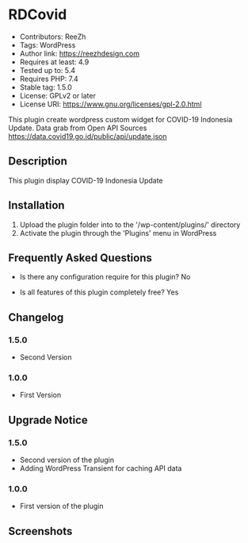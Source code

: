 # RDCovid

- Contributors: ReeZh
- Tags:  WordPress
- Author link: https://reezhdesign.com
- Requires at least: 4.9
- Tested up to: 5.4
- Requires PHP: 7.4
- Stable tag: 1.5.0
- License: GPLv2 or later
- License URI: https://www.gnu.org/licenses/gpl-2.0.html

This plugin create wordpress custom widget for COVID-19 Indonesia Update. Data grab from Open API Sources https://data.covid19.go.id/public/api/update.json

## Description

This plugin display COVID-19 Indonesia Update

## Installation

1. Upload the plugin folder into to the '/wp-content/plugins/' directory
2. Activate the plugin through the \'Plugins\' menu in WordPress

## Frequently Asked Questions

- Is there any configuration require for this plugin?
No

- Is all features of this plugin completely free?
Yes


## Changelog

### 1.5.0
* Second Version

### 1.0.0
* First Version

## Upgrade Notice

### 1.5.0
- Second version of the plugin
- Adding WordPress Transient for caching API data

### 1.0.0
- First version of the plugin


## Screenshots

